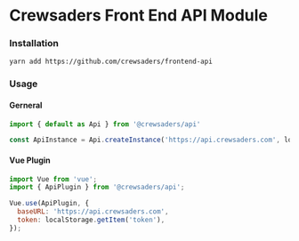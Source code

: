 # Crewsaders Front End API Module

### Installation
`yarn add https://github.com/crewsaders/frontend-api`
### Usage
#### Gerneral
```js
import { default as Api } from '@crewsaders/api'

const ApiInstance = Api.createInstance('https://api.crewsaders.com', localStorage.getItem('token'));
```
#### Vue Plugin
```js
import Vue from 'vue';
import { ApiPlugin } from '@crewsaders/api';

Vue.use(ApiPlugin, {
  baseURL: 'https://api.crewsaders.com',
  token: localStorage.getItem('token'),
});
```
